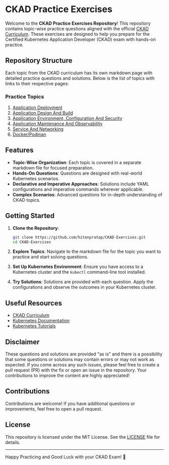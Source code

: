 # CKAD Practice Exercises

Welcome to the **CKAD Practice Exercises Repository**! This repository contains topic-wise practice questions aligned with the official [CKAD Curriculum](https://github.com/cncf/curriculum/blob/master/CKAD_Curriculum_v1.31.pdf). These exercises are designed to help you prepare for the Certified Kubernetes Application Developer (CKAD) exam with hands-on practice.

## Repository Structure

Each topic from the CKAD curriculum has its own markdown page with detailed practice questions and solutions. Below is the list of topics with links to their respective pages:

### Practice Topics

1. [Application Deployment](./application-deployment.md)
2. [Application Design And Build](./application-design-and-build.md)
3. [Application Environment, Configuration And Security](./application-environment-configuration-security.md)
4. [Application Maintenance And Observability](./application-maintennace-observability.md)
5. [Service And Networking](./services-networking.md)
6. [Docker/Podman](./docker-question.md)

## Features

- **Topic-Wise Organization**: Each topic is covered in a separate markdown file for focused preparation.
- **Hands-On Questions**: Questions are designed with real-world Kubernetes scenarios.
- **Declarative and Imperative Approaches**: Solutions include YAML configurations and imperative commands wherever applicable.
- **Complex Scenarios**: Advanced questions for in-depth understanding of CKAD topics.

## Getting Started

1. **Clone the Repository**:
   ```bash
   git clone https://github.com/hitenpratap/CKAD-Exercises.git
   cd CKAD-Exercises
   ```

2. **Explore Topics**:
   Navigate to the markdown file for the topic you want to practice and start solving questions.

3. **Set Up Kubernetes Environment**:
   Ensure you have access to a Kubernetes cluster and the `kubectl` command-line tool installed.

4. **Try Solutions**:
   Solutions are provided with each question. Apply the configurations and observe the outcomes in your Kubernetes cluster.

## Useful Resources

- [CKAD Curriculum](https://github.com/cncf/curriculum/blob/master/CKAD_Curriculum_v1.31.pdf)
- [Kubernetes Documentation](https://kubernetes.io/docs/)
- [Kubernetes Tutorials](https://kubernetes.io/docs/tutorials/)

## Disclaimer

These questions and solutions are provided "as is" and there is a possibility that some questions or solutions may contain errors or may not work as expected. If you come across any such issues, please feel free to create a pull request (PR) with the fix or open an issue in the repository. Your contributions to improve the content are highly appreciated!

## Contributions

Contributions are welcome! If you have additional questions or improvements, feel free to open a pull request.

## License

This repository is licensed under the MIT License. See the [LICENSE](./LICENSE) file for details.

---

Happy Practicing and Good Luck with your CKAD Exam! 🎉
